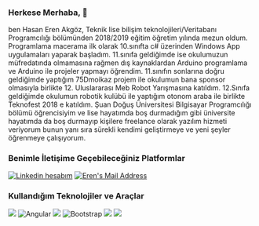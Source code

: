 ### Herkese Merhaba, 👋
<p>ben Hasan Eren Akgöz, Teknik lise bilişim teknolojileri/Veritabanı Programcılığı bölümünden 2018/2019 eğitim öğretim yılında mezun oldum. Programlama macerama ilk olarak  10.sınıfta c# üzerinden Windows App uygulamaları yaparak başladım. 11.sınıfa geldiğimde ise okulumuzun müfredatında olmamasına rağmen dış kaynaklardan Arduino programlama ve Arduino ile projeler yapmayı öğrendim. 11.sınıfın sonlarına doğru geldiğimde yaptığım 75Dmoikaz projem ile okulumun bana sponsor olmasıyla birlikte 12. Uluslararası Meb Robot Yarışmasına katıldım. 12.Sınıfa geldiğimde okulumun robotik kulübü ile yaptığım otonom araba ile birlikte Teknofest 2018 e katıldım. Şuan Doğuş Üniversitesi Bilgisayar Programcılığı bölümü öğrencisiyim ve lise hayatımda boş durmadığım gibi üniversite hayatımda da boş durmayıp kişilere freelance olarak yazılım hizmeti veriyorum bunun yanı sıra  sürekli kendimi geliştirmeye ve yeni şeyler öğrenmeye çalışıyorum.</p>

<h3> Benimle İletişime Geçebileceğiniz Platformlar </h3>

  <a href="https://www.linkedin.com/in/erenakgoz/" target="_blank" rel="nofollow"><img alt="Linkedin hesabım" src="https://img.shields.io/badge/LinkedIn-0077B5?style=for-the-badge&logo=linkedin&logoColor=white" /></a>
  <a href="mailto:hasanerenakgz@gmail.com" target="_blank" rel="nofollow"><img alt="Eren's Mail Address" src="https://img.shields.io/badge/Gmail-D14836?style=for-the-badge&logo=gmail&logoColor=white" /></a>
 <h3>Kullandığım Teknolojiler ve Araçlar</h3>
 
<img src="https://img.shields.io/badge/.NET-5C2D91?style=for-the-badge&logo=.net&logoColor=white"></img>
<img alt="Angular" src="https://img.shields.io/badge/angular%20-%23DD0031.svg?&style=for-the-badge&logo=angular&logoColor=white"/></img>
<img src="https://img.shields.io/badge/C%23-239120?style=for-the-badge&logo=c-sharp&logoColor=white"></img>
<img alt="Bootstrap" src="https://img.shields.io/badge/bootstrap%20-%23563D7C.svg?&style=for-the-badge&logo=bootstrap&logoColor=white"/>
<img src="https://img.shields.io/badge/Microsoft_SQL_Server-CC2927?style=for-the-badge&logo=microsoft-sql-server&logoColor=white"></img>
<img src="https://img.shields.io/badge/Windows-0078D6?style=for-the-badge&logo=windows&logoColor=white"></img>




